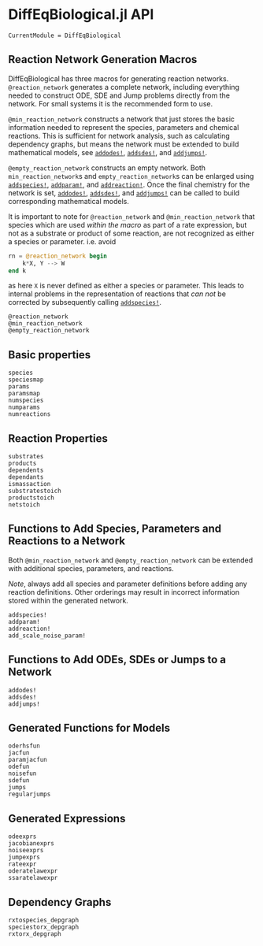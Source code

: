 # DiffEqBiological.jl API
```@meta
CurrentModule = DiffEqBiological
```

## Reaction Network Generation Macros
DiffEqBiological has three macros for generating reaction networks.
`@reaction_network` generates a complete network, including everything needed to
construct ODE, SDE and Jump problems directly from the network. For small
systems it is the recommended form to use.

`@min_reaction_network` constructs a network that just stores the basic
information needed to represent the species, parameters and chemical reactions.
This is sufficient for network analysis, such as calculating dependency graphs,
but means the network must be extended to build mathematical models, see
[`addodes!`](@ref), [`addsdes!`](@ref), and [`addjumps!`](@ref). 

`@empty_reaction_network` constructs an empty network. Both
`min_reaction_network`s and `empty_reaction_network`s can be enlarged using
[`addspecies!`](@ref), [`addparam!`](@ref), and [`addreaction!`](@ref). Once the
final chemistry for the network is set, [`addodes!`](@ref), [`addsdes!`](@ref),
and [`addjumps!`](@ref) can be called to build corresponding mathematical
models.

It is important to note for `@reaction_network` and `@min_reaction_network` that
species which are used *within the macro* as part of a rate expression, but not
as a substrate or product of some reaction, are not recognized as either a
species or parameter. i.e. avoid
```julia
rn = @reaction_network begin
    k*X, Y --> W
end k
```
as here `X` is never defined as either a species or parameter. This leads to
internal problems in the representation of reactions that *can not* be corrected
by subsequently calling [`addspecies!`](@ref). 

```@docs
@reaction_network
@min_reaction_network
@empty_reaction_network
```

## Basic properties
```@docs
species
speciesmap
params
paramsmap 
numspecies 
numparams
numreactions
```
## Reaction Properties
```@docs
substrates
products
dependents
dependants
ismassaction
substratestoich
productstoich
netstoich
```

## Functions to Add Species, Parameters and Reactions to a Network
Both `@min_reaction_network` and `@empty_reaction_network` can be extended
with additional species, parameters, and reactions. 

*Note*, always add all species and parameter definitions before adding any
reaction definitions. Other orderings may result in incorrect information stored
within the generated network.

```@docs
addspecies!
addparam!
addreaction!
add_scale_noise_param!
```

## Functions to Add ODEs, SDEs or Jumps to a Network
```@docs
addodes!
addsdes!
addjumps!
```

## Generated Functions for Models
```@docs
oderhsfun
jacfun
paramjacfun
odefun
noisefun
sdefun
jumps
regularjumps
```

## Generated Expressions
```@docs
odeexprs
jacobianexprs
noiseexprs
jumpexprs
rateexpr
oderatelawexpr
ssaratelawexpr
```

## Dependency Graphs
```@docs
rxtospecies_depgraph
speciestorx_depgraph
rxtorx_depgraph
```